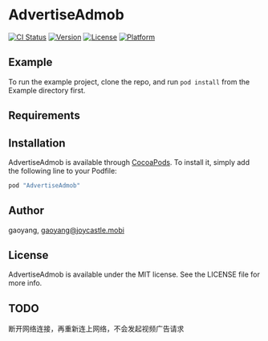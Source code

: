 # AdvertiseAdmob

[![CI Status](http://img.shields.io/travis/gaoyang/AdvertiseAdmob.svg?style=flat)](https://travis-ci.org/gaoyang/AdvertiseAdmob)
[![Version](https://img.shields.io/cocoapods/v/AdvertiseAdmob.svg?style=flat)](http://cocoapods.org/pods/AdvertiseAdmob)
[![License](https://img.shields.io/cocoapods/l/AdvertiseAdmob.svg?style=flat)](http://cocoapods.org/pods/AdvertiseAdmob)
[![Platform](https://img.shields.io/cocoapods/p/AdvertiseAdmob.svg?style=flat)](http://cocoapods.org/pods/AdvertiseAdmob)

## Example

To run the example project, clone the repo, and run `pod install` from the Example directory first.

## Requirements

## Installation

AdvertiseAdmob is available through [CocoaPods](http://cocoapods.org). To install
it, simply add the following line to your Podfile:

```ruby
pod "AdvertiseAdmob"
```

## Author

gaoyang, gaoyang@joycastle.mobi

## License

AdvertiseAdmob is available under the MIT license. See the LICENSE file for more info.

## TODO

断开网络连接，再重新连上网络，不会发起视频广告请求